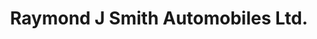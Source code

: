 ---
title: "Raymond J Smith Automobiles Ltd."
url: /coventry/raymond-j-smith-automobiles-ltd/
shop: Autowerkstatt
---